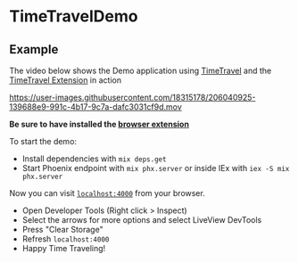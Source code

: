# TimeTravelDemo

## Example

The video below shows the Demo application using [TimeTravel](https://github.com/JohnnyCurran/TimeTravel) and the [TimeTravel Extension](https://github.com/JohnnyCurran/LiveViewTimeTravelExtension) in action

https://user-images.githubusercontent.com/18315178/206040925-139688e9-991c-4b17-9c7a-dafc3031cf9d.mov

**Be sure to have installed the [browser extension](https://github.com/JohnnyCurran/LiveViewTimeTravelExtension)**

To start the demo:

  * Install dependencies with `mix deps.get`
  * Start Phoenix endpoint with `mix phx.server` or inside IEx with `iex -S mix phx.server`

Now you can visit [`localhost:4000`](http://localhost:4000) from your browser.

- Open Developer Tools (Right click > Inspect)
- Select the arrows for more options and select LiveView DevTools
- Press "Clear Storage"
- Refresh `localhost:4000`
- Happy Time Traveling!
